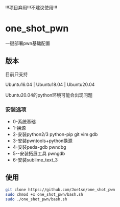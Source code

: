 !!!项目弃用!!!不建议使用!!!

# one_shot_pwn

一键部署pwn基础配置

## 版本

目前只支持

Ubuntu16.04  |  Ubuntu18.04  |  Ubuntu20.04

Ubuntu20.04的python环境可能会出现问题

### 安装选项

- 0-系统基础
- 1-换源
- 2-安装python2/3 python-pip  git vim gdb
- 3-安装pwntools+python换源
- 4-安装peda-gdb pwndbg
- 5--安装拓展工具 pwngdb
- 6-安装sublime_text_3

## 使用

```bash
git clone https://github.com/Joe1sn/one_shot_pwn
sudo chmod +x one_shot_pwn/bash.sh
sudo ./one_shot_pwn/bash.sh
```
